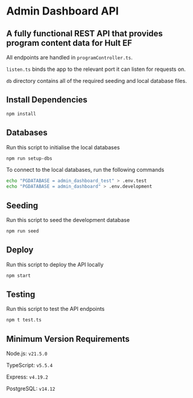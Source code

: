 # Admin Dashboard API

## A fully functional REST API that provides program content data for Hult EF

All endpoints are handled in `programController.ts`.

`listen.ts` binds the app to the relevant port it can listen for requests on.

`db` directory contains all of the required seeding and local database files.

## Install Dependencies

```zsh
npm install
```

## Databases

Run this script to initialise the local databases

```zsh
npm run setup-dbs
```

To connect to the local databases, run the following commands

```zsh
echo "PGDATABASE = admin_dashboard_test" > .env.test
echo "PGDATABASE = admin_dashboard" > .env.development
```

## Seeding

Run this script to seed the development database

```zsh
npm run seed
```

## Deploy

Run this script to deploy the API locally

```zsh
npm start
```

## Testing

Run this script to test the API endpoints

```zsh
npm t test.ts
```

## Minimum Version Requirements

Node.js: `v21.5.0`

TypeScript: `v5.5.4`

Express: `v4.19.2`

PostgreSQL: `v14.12`
